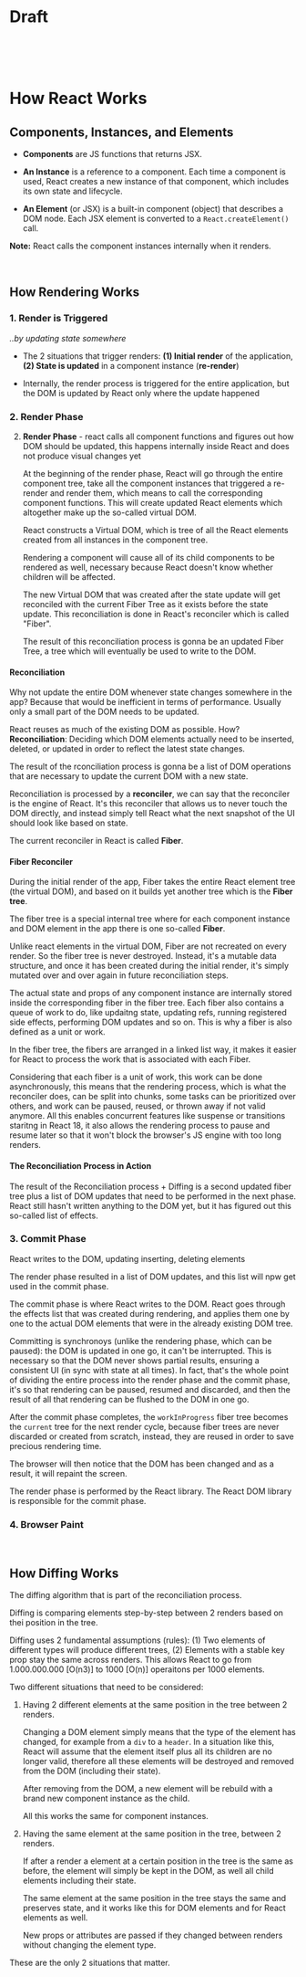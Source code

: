 # Draft

<!-- The react code is processed in the build step, this means that the code we write will not be the code that ends up in the browser, we simply write code that is convenient for us the developer, then behind the scenes that code will be transformed before it reaches the browser.

`index.js` file is the starting point of the react application. In here, all the react code is imported. After which, the `render` method will insert all these code in a single html document right inside the `div` element with the `root` id, but only after the build step. -->

<br>
<br>
<br>

# How React Works

## Components, Instances, and Elements

- **Components** are JS functions that returns JSX.

- **An Instance** is a reference to a component. Each time a component is used, React creates a new instance of that component, which includes its own state and lifecycle.

- **An Element** (or JSX) is a built-in component (object) that describes a DOM node. Each JSX element is converted to a `React.createElement()` call.

**Note:** React calls the component instances internally when it renders.

<br>

## How Rendering Works

### 1. Render is Triggered

_..by updating state somewhere_

- The 2 situations that trigger renders: **(1) Initial render** of the application, **(2) State is updated** in a component instance (**re-render**)

- Internally, the render process is triggered for the entire application, but the DOM is updated by React only where the update happened

### 2. Render Phase

2. **Render Phase** - react calls all component functions and figures out how DOM should be updated, this happens internally inside React and does not produce visual changes yet

   At the beginning of the render phase, React will go through the entire component tree, take all the component instances that triggered a re-render and render them, which means to call the corresponding component functions. This will create updated React elements which altogether make up the so-called virtual DOM.

   React constructs a Virtual DOM, which is tree of all the React elements created from all instances in the component tree.

   Rendering a component will cause all of its child components to be rendered as well, necessary because React doesn't know whether children will be affected.

   The new Virtual DOM that was created after the state update will get reconciled with the current Fiber Tree as it exists before the state update. This reconciliation is done in React's reconciler which is called "Fiber".

   The result of this reconciliation process is gonna be an updated Fiber Tree, a tree which will eventually be used to write to the DOM.

#### Reconciliation

Why not update the entire DOM whenever state changes somewhere in the app? Because that would be inefficient in terms of performance. Usually only a small part of the DOM needs to be updated.

React reuses as much of the existing DOM as possible. How? **Reconciliation**: Deciding which DOM elements actually need to be inserted, deleted, or updated in order to reflect the latest state changes.

The result of the rconciliation process is gonna be a list of DOM operations that are necessary to update the current DOM with a new state.

Reconciliation is processed by a **reconciler**, we can say that the reconciler is the engine of React. It's this reconciler that allows us to never touch the DOM directly, and instead simply tell React what the next snapshot of the UI should look like based on state.

The current reconciler in React is called **Fiber**.

#### Fiber Reconciler

During the initial render of the app, Fiber takes the entire React element tree (the virtual DOM), and based on it builds yet another tree which is the **Fiber tree**.

The fiber tree is a special internal tree where for each component instance and DOM element in the app there is one so-called **Fiber**.

Unlike react elements in the virtual DOM, Fiber are not recreated on every render. So the fiber tree is never destroyed. Instead, it's a mutable data structure, and once it has been created during the initial render, it's simply mutated over and over again in future reconciliation steps.

The actual state and props of any component instance are internally stored inside the corresponding fiber in the fiber tree. Each fiber also contains a queue of work to do, like updaitng state, updating refs, running registered side effects, performing DOM updates and so on. This is why a fiber is also defined as a unit or work.

In the fiber tree, the fibers are arranged in a linked list way, it makes it easier for React to process the work that is associated with each Fiber.

Considering that each fiber is a unit of work, this work can be done asynchronously, this means that the rendering process, which is what the reconciler does, can be split into chunks, some tasks can be prioritized over others, and work can be paused, reused, or thrown away if not valid anymore. All this enables concurrent features like suspense or transitions staritng in React 18, it also allows the rendering process to pause and resume later so that it won't block the browser's JS engine with too long renders.

#### The Reconciliation Process in Action

The result of the Reconciliation process + Diffing is a second updated fiber tree plus a list of DOM updates that need to be performed in the next phase. React still hasn't written anything to the DOM yet, but it has figured out this so-called list of effects.

### 3. Commit Phase

React writes to the DOM, updating inserting, deleting elements

The render phase resulted in a list of DOM updates, and this list will npw get used in the commit phase.

The commit phase is where React writes to the DOM. React goes through the effects list that was created during rendering, and applies them one by one to the actual DOM elements that were in the already existing DOM tree.

Committing is synchronoys (unlike the rendering phase, which can be paused): the DOM is updated in one go, it can't be interrupted. This is necessary so that the DOM never shows partial results, ensuring a consistent UI (in sync with state at all times). In fact, that's the whole point of dividing the entire process into the render phase and the commit phase, it's so that rendering can be paused, resumed and discarded, and then the result of all that rendering can be flushed to the DOM in one go.

After the commit phase completes, the `workInProgress` fiber tree becomes the `current` tree for the next render cycle, because fiber trees are never discarded or created from scratch, instead, they are reused in order to save precious rendering time.

The browser will then notice that the DOM has been changed and as a result, it will repaint the screen.

The render phase is performed by the React library. The React DOM library is responsible for the commit phase.

### 4. Browser Paint

<br>

## How Diffing Works

The diffing algorithm that is part of the reconciliation process.

Diffing is comparing elements step-by-step between 2 renders based on thei position in the tree.

Diffing uses 2 fundamental assumptions (rules): (1) Two elements of different types will produce different trees, (2) Elements with a stable key prop stay the same across renders. This allows React to go from 1.000.000.000 [O(n3)] to 1000 [O(n)] operaitons per 1000 elements.

Two different situations that need to be considered:

1. Having 2 different elements at the same position in the tree between 2 renders.

   Changing a DOM element simply means that the type of the element has changed, for example from a `div` to a `header`. In a situation like this, React will assume that the element itself plus all its children are no longer valid, therefore all these elements will be destroyed and removed from the DOM (including their state).

   After removing from the DOM, a new element will be rebuild with a brand new component instance as the child.

   All this works the same for component instances.

2. Having the same element at the same position in the tree, between 2 renders.

   If after a render a element at a certain position in the tree is the same as before, the element will simply be kept in the DOM, as well all child elements including their state.

   The same element at the same position in the tree stays the same and preserves state, and it works like this for DOM elements and for React elements as well.

   New props or attributes are passed if they changed between renders without changing the element type.

These are the only 2 situations that matter.
